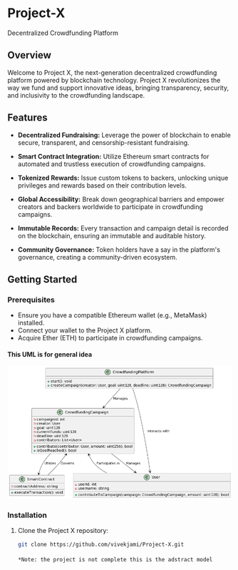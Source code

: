 # Project-X
Decentralized Crowdfunding Platform
## Overview

Welcome to Project X, the next-generation decentralized crowdfunding platform powered by blockchain technology. Project X revolutionizes the way we fund and support innovative ideas, bringing transparency, security, and inclusivity to the crowdfunding landscape.

## Features

- **Decentralized Fundraising:** Leverage the power of blockchain to enable secure, transparent, and censorship-resistant fundraising.

- **Smart Contract Integration:** Utilize Ethereum smart contracts for automated and trustless execution of crowdfunding campaigns.

- **Tokenized Rewards:** Issue custom tokens to backers, unlocking unique privileges and rewards based on their contribution levels.

- **Global Accessibility:** Break down geographical barriers and empower creators and backers worldwide to participate in crowdfunding campaigns.

- **Immutable Records:** Every transaction and campaign detail is recorded on the blockchain, ensuring an immutable and auditable history.

- **Community Governance:** Token holders have a say in the platform's governance, creating a community-driven ecosystem.

## Getting Started

### Prerequisites

- Ensure you have a compatible Ethereum wallet (e.g., MetaMask) installed.
- Connect your wallet to the Project X platform.
- Acquire Ether (ETH) to participate in crowdfunding campaigns.

#### This UML is for general idea
![UML Image](./screenshots/projectx.png)


### Installation

1. Clone the Project X repository:

   ```bash
   git clone https://github.com/vivekjami/Project-X.git

   *Note: the project is not complete this is the adstract model
